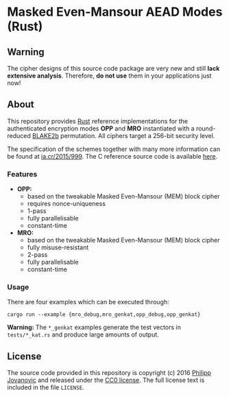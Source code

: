# Masked Even-Mansour AEAD Modes (Rust)

## Warning
The cipher designs of this source code package are very new and still **lack extensive analysis**. Therefore, **do not use** them in your applications just now!


## About
This repository provides [Rust](https://www.rust-lang.org) reference implementations for the authenticated encryption modes **OPP** and **MRO** instantiated with a round-reduced [BLAKE2b](https://blake2.net/) permutation. All ciphers target a 256-bit security level.

The specification of the schemes together with many more information can be found at [ia.cr/2015/999](https://eprint.iacr.org/2015/999). 
The C reference source code is available [here](https://github.com/MEM-AEAD/mem-aead).


### Features
* **OPP:**
    - based on the tweakable Masked Even-Mansour (MEM) block cipher
    - requires nonce-uniqueness
    - 1-pass
    - fully parallelisable
    - constant-time
* **MRO:**
    - based on the tweakable Masked Even-Mansour (MEM) block cipher
    - fully misuse-resistant
    - 2-pass
    - fully parallelisable
    - constant-time

### Usage

There are four examples which can be executed through:

    cargo run --example {mro_debug,mro_genkat,opp_debug,opp_genkat}

**Warning:** The `*_genkat` examples generate the test vectors in `tests/*_kat.rs` and produce large amounts of output.

## License
The source code provided in this repository is copyright (c) 2016 [Philipp Jovanovic](https://zerobyte.io) and released under the [CC0 license](https://creativecommons.org/publicdomain/zero/1.0/). The full license text is included in the file `LICENSE`.
